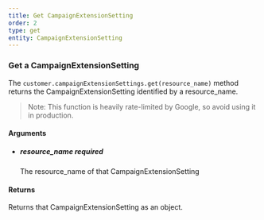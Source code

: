 ```yaml
---
title: Get CampaignExtensionSetting 
order: 2
type: get
entity: CampaignExtensionSetting 
---
```


### Get a CampaignExtensionSetting 

The `customer.campaignExtensionSettings.get(resource_name)` method returns the CampaignExtensionSetting identified by a resource_name. 

> Note: This function is heavily rate-limited by Google, so avoid using it in production.


#### Arguments

- ##### resource_name *required*
    The resource_name of that CampaignExtensionSetting


#### Returns

Returns that CampaignExtensionSetting as an object.
